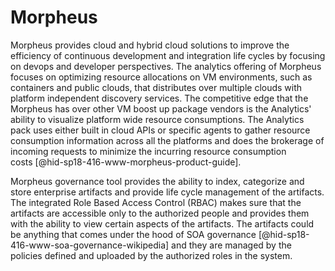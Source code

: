 Morpheus
========

Morpheus provides cloud and hybrid cloud solutions to improve the
efficiency of continuous development and integration life cycles by
focusing on devops and developer perspectives. The analytics offering of
Morpheus focuses on optimizing resource allocations on VM environments,
such as containers and public clouds, that distributes over multiple
clouds with platform independent discovery services. The competitive
edge that the Morpheus has over other VM boost up package vendors is the
Analytics' ability to visualize platform wide resource consumptions. The
Analytics pack uses either built in cloud APIs or specific agents to
gather resource consumption information across all the platforms and
does the brokerage of incoming requests to minimize the incurring
resource consumption costs [@hid-sp18-416-www-morpheus-product-guide].

Morpheus governance tool provides the ability to index, categorize and
store enterprise artifacts and provide life cycle management of the
artifacts. The integrated Role Based Access Control (RBAC) makes sure
that the artifacts are accessible only to the authorized people and
provides them with the ability to view certain aspects of the artifacts.
The artifacts could be anything that comes under the hood of SOA
governance [@hid-sp18-416-www-soa-governance-wikipedia] and they are
managed by the policies defined and uploaded by the authorized roles in
the system.
